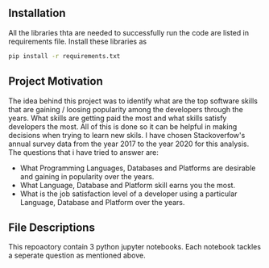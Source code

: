 
## Installation

All the libraries thta are needed to successfully run the code are listed in requirements file. 
Install these libraries as

```sh
pip install -r requirements.txt
```

## Project Motivation
The idea behind this project was to identify what are the top software skills that are gaining / loosing popularity among the developers through the years. What skills are getting paid the most and what skills satisfy developers the most. All of this is done so it can be helpful in making decisions when trying to learn new skils.
I have chosen Stackoverfow's annual survey data from the year 2017 to the year 2020 for this analysis.
The questions that i have tried to answer are:
- What Programming Languages, Databases and Platforms are desirable and gaining in popularity over the years.
- What Language, Database and Platform skill earns you the most.
- What is the job satisfaction level of a developer using a particular Language, Database and Platform over the years. 

## File Descriptions
This repoaotory contain 3 python jupyter notebooks. Each notebook tackles a seperate question as mentioned above.
